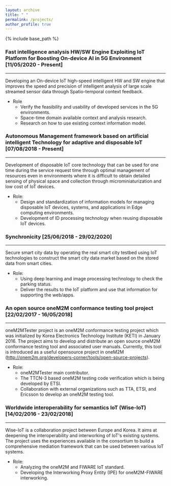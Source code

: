 ```yaml
---
layout: archive
title: " "
permalink: /projects/
author_profile: true
---
```


{% include base_path %}

### Fast intelligence analysis HW/SW Engine Exploiting IoT Platform for Boosting On-device AI in 5G Environment [11/05/2020 - Present]
------
Developing an On-device IoT high-speed intelligent HW and SW engine that improves the speed and precision of intelligent analysis of large scale streamed sensor data through Spatio-temporal context feedback.
* Role
  * Verify the feasibility and usability of developed services in the 5G environments.
  * Space-time domain available context and analysis research.
  * Research on how to use existing context information model.


### Autonomous Management framework based on artificial intelligent Technology for adaptive and disposable IoT [07/08/2018 - Present]
------
Development of disposable IoT core technology that can be used for one time during the service request time through optimal management of resources even in environments where it is difficult to obtain detailed sensing of physical space and collection through microminiaturization and low cost of IoT devices.
 * Role:
   * Design and standardization of information models for managing disposable IoT devices, systems, and applications in Edge computing environments.
   * Development of ID processing technology when reusing disposable IoT devices.


### Synchronicity [25/06/2018 - 29/02/2020]
------
Secure smart city data by operating the real smart city testbed using IoT technologies to construct the smart city data market based on the stored data from smart cities.
 * Role:
   * Using deep learning and image processing technology to check the parking status.
   * Deliver the results to the IoT platform and use that information for supporting the web/apps.


### An open source oneM2M conformance testing tool project [22/02/2017 - 16/05/2018]
------
oneM2MTester project is an oneM2M conformance testing project which was initialized by Korea Electronics Technology Institute (KETI) in January 2016. The project aims to develop and distribute an open source oneM2M conformance testing tool and associated user manuals. Currently, this tool is introduced as a useful opensource project in oneM2M (http://onem2m.org/developers-corner/tools/open-source-projects).
 * Role:
   * oneM2MTester main contributor.
   * The TTCN-3 based oneM2M testing code verification which is being developed by ETSI.
   * Collaboration with external organizations such as TTA, ETSI, and Ericsson to develop an oneM2M testing tool.


### Worldwide interoperability for semantics IoT (Wise-IoT) [14/02/2016 - 23/02/2018]
------
Wise-IoT is a collaboration project between Europe and Korea. It aims at deepening the interoperability and interworking of IoT's existing systems. The project uses the experiences available in the consortium to build a comprehensive mediation framework that can be used between various IoT systems.
  * Role:
    * Analyzing the oneM2M and FIWARE IoT standard.
    * Developing the Interworking Proxy Entity (IPE) for oneM2M-FIWARE interworking.
